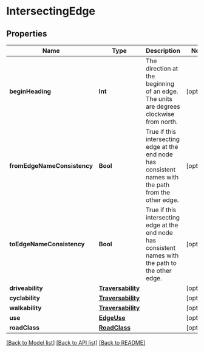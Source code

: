 # IntersectingEdge

## Properties
Name | Type | Description | Notes
------------ | ------------- | ------------- | -------------
**beginHeading** | **Int** | The direction at the beginning of an edge. The units are degrees clockwise from north. | [optional] 
**fromEdgeNameConsistency** | **Bool** | True if this intersecting edge at the end node has consistent names with the path from the other edge. | [optional] 
**toEdgeNameConsistency** | **Bool** | True if this intersecting edge at the end node has consistent names with the path to the other edge. | [optional] 
**driveability** | [**Traversability**](Traversability.md) |  | [optional] 
**cyclability** | [**Traversability**](Traversability.md) |  | [optional] 
**walkability** | [**Traversability**](Traversability.md) |  | [optional] 
**use** | [**EdgeUse**](EdgeUse.md) |  | [optional] 
**roadClass** | [**RoadClass**](RoadClass.md) |  | [optional] 

[[Back to Model list]](../README.md#documentation-for-models) [[Back to API list]](../README.md#documentation-for-api-endpoints) [[Back to README]](../README.md)



